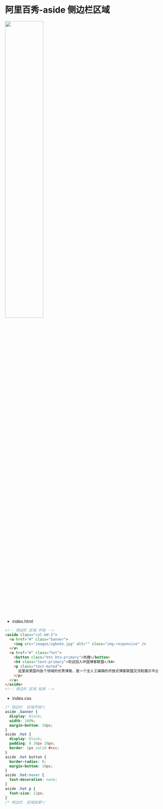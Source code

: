 # 阿里百秀-aside 侧边栏区域
<img src="/images/mobile/bootstrap/025.png" style="width: 50%; display:inline-block; margin: 0 ;">


- index.html

```html
<!-- 侧边栏 区域 开始 -->
<aside class="col-md-3">
  <a href="#" class="banner">
    <img src="images/zgboke.jpg" alt="" class="img-responsive" />
  </a>
  <a href="#" class="hot">
    <button class="btn btn-primary">热搜</button>
    <h4 class="text-primary">欢迎加入中国博客联盟</h4>
    <p class="text-muted">
      这里收录国内各个领域的优秀博客，是一个全人工编辑的开放式博客联盟交流和展示平台......
    </p>
  </a>
</aside>
<!-- 侧边栏 区域 结束 -->
```

- index.css

```css
/* 侧边栏  区域开始*/
aside .banner {
  display: block;
  width: 100%;
  margin-bottom: 20px;
}
aside .hot {
  display: block;
  padding: 0 20px 20px;
  border: 1px solid #ccc;
}
aside .hot button {
  border-radius: 0;
  margin-bottom: 10px;
}
aside .hot:hover {
  text-decoration: none;
}
aside .hot p {
  font-size: 12px;
}
/* 侧边栏  区域结束*/
```

